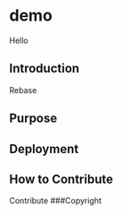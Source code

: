 # demo
Hello
## Introduction
Rebase
## Purpose 
## Deployment
## How to Contribute
Contribute
###Copyright 
